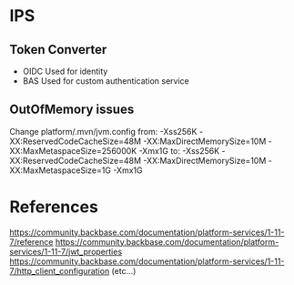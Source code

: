 # IPS

## Token Converter
- OIDC
Used for identity
- BAS
Used for custom authentication service

## OutOfMemory issues
Change platform/.mvn/jvm.config
from: -Xss256K -XX:ReservedCodeCacheSize=48M -XX:MaxDirectMemorySize=10M -XX:MaxMetaspaceSize=256000K -Xmx1G
to:   -Xss256K -XX:ReservedCodeCacheSize=48M -XX:MaxDirectMemorySize=10M -XX:MaxMetaspaceSize=1G -Xmx1G

# References
https://community.backbase.com/documentation/platform-services/1-11-7/reference
https://community.backbase.com/documentation/platform-services/1-11-7/jwt_properties
https://community.backbase.com/documentation/platform-services/1-11-7/http_client_configuration
(etc...)
